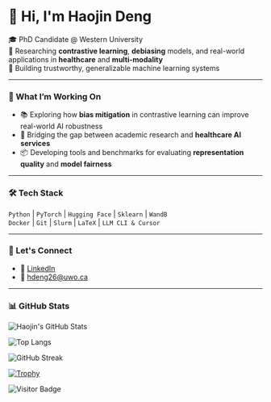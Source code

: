 # 👋 Hi, I'm Haojin Deng

🎓 PhD Candidate @ Western University  
🧠 Researching **contrastive learning**, **debiasing** models, and real-world applications in **healthcare** and **multi-modality**  
🔬 Building trustworthy, generalizable machine learning systems

---

### 🧭 What I’m Working On
- 📚 Exploring how **bias mitigation** in contrastive learning can improve real-world AI robustness
- 🧪 Bridging the gap between academic research and **healthcare AI services**
- 📦 Developing tools and benchmarks for evaluating **representation quality** and **model fairness**

---

### 🛠️ Tech Stack
`Python` | `PyTorch` | `Hugging Face` | `Sklearn` | `WandB`  
`Docker` | `Git` | `Slurm` | `LaTeX` | `LLM CLI & Cursor`

---

### 🤝 Let's Connect
- 🔗 [LinkedIn](https://www.linkedin.com/in/haojin-1020/)
- 📨 hdeng26@uwo.ca

---

### 📊 GitHub Stats

![Haojin's GitHub Stats](https://github-readme-stats.vercel.app/api?username=hdeng26&show_icons=true&theme=default)

![Top Langs](https://github-readme-stats.vercel.app/api/top-langs/?username=hdeng26&layout=compact)

![GitHub Streak](https://github-readme-streak-stats.herokuapp.com/?user=hdeng26&theme=default)

[![Trophy](https://github-profile-trophy.vercel.app/?username=hdeng26&theme=monokai&column=4)](https://github.com/ryo-ma/github-profile-trophy)

![Visitor Badge](https://komarev.com/ghpvc/?username=hdeng26&color=blue)


